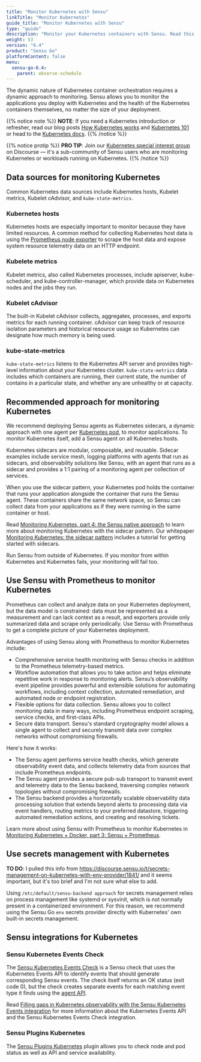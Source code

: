 ```yaml
---
title: "Monitor Kubernetes with Sensu"
linkTitle: "Monitor Kubernetes"
guide_title: "Monitor Kubernetes with Sensu"
type: "guide"
description: "Monitor your Kubernetes containers with Sensu. Read this guide to learn how."
weight: 53
version: "6.4"
product: "Sensu Go"
platformContent: false
menu:
  sensu-go-6.4:
    parent: observe-schedule
---
```


The dynamic nature of Kubernetes container orchestration requires a dynamic approach to monitoring.
Sensu allows you to monitor the applications you deploy with Kubernetes and the health of the Kubernetes containers themselves, no matter the size of your deployment.

{{% notice note %}}
**NOTE**: If you need a Kubernetes introduction or refresher, read our blog posts [How Kubernetes works](https://sensu.io/blog/how-kubernetes-works) and [Kubernetes 101](https://sensu.io/blog/kubernetes-101) or head to the [Kubernetes docs](https://kubernetes.io/docs/home/).
{{% /notice %}}

{{% notice protip %}}
**PRO TIP**: Join our [Kubernetes special interest group](https://discourse.sensu.io/c/sensu-go/sig-kubernetes/33) on Discourse &mdash; it's a sub-community of Sensu users who are monitoring Kubernetes or workloads running on Kubernetes.
{{% /notice %}}

## Data sources for monitoring Kubernetes

Common Kubernetes data sources include Kubernetes hosts, Kubelet metrics, Kubelet cAdvisor, and `kube-state-metrics`.

### Kubernetes hosts

Kubernetes hosts are especially important to monitor because they have limited resources.
A common method for collecting Kubernetes host data is using the [Prometheus node exporter][1] to scrape the host data and expose system resource telemetry data on an HTTP endpoint.

### Kubelete metrics

Kubelet metrics, also called Kubernetes processes, include apiserver, kube-scheduler, and kube-controller-manager, which provide data on Kubernetes nodes and the jobs they run.

### Kubelet cAdvisor

The built-in Kubelet cAdvisor collects, aggregates, processes, and exports metrics for each running container.
cAdvisor can keep track of resource isolation parameters and historical resource usage so Kubernetes can designate how much memory is being used.

### kube-state-metrics

`kube-state-metrics` listens to the Kubernetes API server and provides high-level information about your Kubernetes cluster.
`kube-state-metrics` data includes which containers are running, their current state, the number of contains in a particular state, and whether any are unhealthy or at capacity.

## Recommended approach for monitoring Kubernetes

We recommend deploying Sensu agents as Kubernetes sidecars, a dynamic approach with one agent per [Kubernetes pod][2], to monitor applications.
To monitor Kubernetes itself, add a Sensu agent on all Kubernetes hosts.

Kubernetes sidecars are modular, composable, and reusable.
Sidecar examples include service mesh, logging platforms with agents that run as sidecars, and observability solutions like Sensu, with an agent that runs as a sidecar and provides a 1:1 pairing of a monitoring agent per collection of services.

When you use the sidecar pattern, your Kubernetes pod holds the container that runs your application alongside the container that runs the Sensu agent.
These containers share the same network space, so Sensu can collect data from your applications as if they were running in the same container or host.

Read [Monitoring Kubernetes, part 4: the Sensu native approach][3] to learn more about monitoring Kubernetes with the sidecar pattern.
Our whitepaper [Monitoring Kubernetes: the sidecar pattern][4] includes a tutorial for getting started with sidecars.

Run Sensu from outside of Kubernetes.
If you monitor from within Kubernetes and Kubernetes fails, your monitoring will fail too.

## Use Sensu with Prometheus to monitor Kubernetes

Prometheus can collect and analyze data on your Kubernetes deployment, but the data model is constrained: data must be represented as a measurement and can lack context as a result, and exporters provide only summarized data and scrape only periodically.
Use Sensu with Prometheus to get a complete picture of your Kubernetes deployment.

Advantages of using Sensu along with Prometheus to monitor Kubernetes include:

- Comprehensive service health monitoring with Sensu checks in addition to the Prometheus telemetry-based metrics.
- Workflow automation that allows you to take action and helps eliminate repetitive work in response to monitoring alerts.
Sensu’s observability event pipeline provides powerful and extensible solutions for automating workflows, including context collection, automated remediation, and automated node or endpoint registration.
- Flexible options for data collection.
Sensu allows you to collect monitoring data in many ways, including Prometheus endpoint scraping, service checks, and first-class APIs.
- Secure data transport.
Sensu's standard cryptography model allows a single agent to collect and securely transmit data over complex networks without compromising firewalls.

Here's how it works:

- The Sensu agent performs service health checks, which generate observability event data, and collects telemetry data from sources that include Prometheus endpoints.
- The Sensu agent provides a secure pub-sub transport to transmit event and telemetry data to the Sensu backend, traversing complex network topologies without compromising firewalls.
- The Sensu backend provides a horizontally scalable observability data processing solution that extends beyond alerts to processing data via event handlers, routing metrics to your preferred datastore, triggering automated remediation actions, and creating and resolving tickets.

Learn more about using Sensu with Prometheus to monitor Kubernetes in [Monitoring Kubernetes + Docker, part 3: Sensu + Prometheus][5].

## Use secrets management with Kubernetes

**TO DO**: I pulled this info from https://discourse.sensu.io/t/secrets-management-on-kubernetes-with-env-provider/1841/ and it seems important, but it's too brief and I'm not sure what else to add.

Using `/etc/default/sensu-backend approach` for secrets management relies on process management like systemd or sysvinit, which is not normally present in a containerized environment.
For this reason, we recommend using the Sensu Go `env` secrets provider directly with Kubernetes' own built-in secrets management.

## Sensu integrations for Kubernetes

### Sensu Kubernetes Events Check

The [Sensu Kubernetes Events Check][6] is a Sensu check that uses the Kubernetes Events API to identify events that should generate corresponding Sensu events.
The check itself returns an OK status (exit code 0), but the check creates separate events for each matching event type it finds using the [agent API][7].

Read [Filling gaps in Kubernetes observability with the Sensu Kubernetes Events integration][8] for more information about the Kubernetes Events API and the Sensu Kubernetes Events Check integration.

### Sensu Plugins Kubernetes

The [Sensu Plugins Kubernetes][9] plugin allows you to check node and pod status as well as API and service availability.


[1]: https://github.com/prometheus/node_exporter
[2]: https://kubernetes.io/docs/concepts/workloads/pods/
[3]: https://sensu.io/blog/monitoring-kubernetes-part-4-the-sensu-native-approach
[4]: https://sensu.io/resources/whitepaper/whitepaper-monitoring-kubernetes-the-sidecar-pattern
[5]: https://sensu.io/blog/monitoring-kubernetes-docker-part-3-sensu-prometheus
[6]: https://bonsai.sensu.io/assets/sensu/sensu-kubernetes-events
[7]: ../agent/#create-observability-events-using-the-agent-api
[8]: https://sensu.io/blog/filling-gaps-in-kubernetes-observability-with-the-sensu-kubernetes-events-integration
[9]: https://bonsai.sensu.io/assets/sensu-plugins/sensu-plugins-kubernetes
